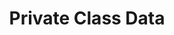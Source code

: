 ---
layout: default
title: "Private Class Data"
modified:
categories: structural
excerpt:
tags: []
image:
  feature:
  teaser: nav/400X250.png
  thumb:
---